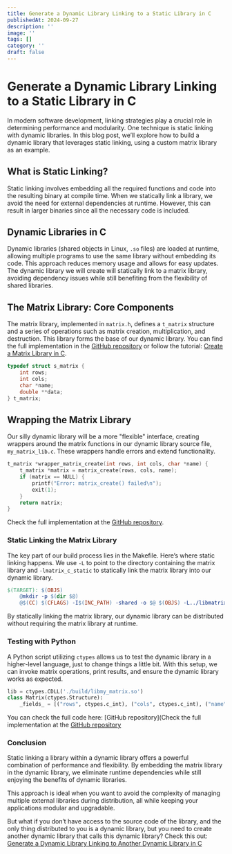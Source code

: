 ```yaml
---
title: Generate a Dynamic Library Linking to a Static Library in C
publishedAt: 2024-09-27
description: ''
image: ''
tags: []
category: ''
draft: false 
---
```


# Generate a Dynamic Library Linking to a Static Library in C

In modern software development, linking strategies play a crucial role in determining performance and modularity. One technique is static linking with dynamic libraries. In this blog post, we’ll explore how to build a dynamic library that leverages static linking, using a custom matrix library as an example.

## What is Static Linking?
Static linking involves embedding all the required functions and code into the resulting binary at compile time. When we statically link a library, we avoid the need for external dependencies at runtime. However, this can result in larger binaries since all the necessary code is included.

## Dynamic Libraries in C
Dynamic libraries (shared objects in Linux, `.so` files) are loaded at runtime, allowing multiple programs to use the same library without embedding its code. This approach reduces memory usage and allows for easy updates. The dynamic library we will create will statically link to a matrix library, avoiding dependency issues while still benefiting from the flexibility of shared libraries.

## The Matrix Library: Core Components
The matrix library, implemented in `matrix.h`, defines a `t_matrix` structure and a series of operations such as matrix creation, multiplication, and destruction. This library forms the base of our dynamic library. You can find the full implementation in the [GitHub repository](https://github.com/gabref/crosslang-linking-examples/tree/main/libmatrix_c) or follow the tutorial: [Create a Matrix Library in C](../create-a-matrix-library-in-c/).

```c
typedef struct s_matrix {
    int rows;
    int cols;
    char *name;
    double **data;
} t_matrix;
```

## Wrapping the Matrix Library
Our silly dynamic library will be a more "flexible" interface, creating wrappers around the matrix functions in our dynamic library source file, `my_matrix_lib.c`. These wrappers handle errors and extend functionality.

```c
t_matrix *wrapper_matrix_create(int rows, int cols, char *name) {
    t_matrix *matrix = matrix_create(rows, cols, name);
    if (matrix == NULL) {
        printf("Error: matrix_create() failed\n");
        exit(1);
    }
    return matrix;
}
```

Check the full implementation at the [GitHub repository](https://github.com/gabref/crosslang-linking-examples/blob/main/c_lib_link_static_c/src/my_matrix_lib.c).

### Static Linking the Matrix Library
The key part of our build process lies in the Makefile. Here’s where static linking happens. We use `-L` to point to the directory containing the matrix library and `-lmatrix_c_static` to statically link the matrix library into our dynamic library.

```makefile
$(TARGET): $(OBJS)
    @mkdir -p $(dir $@)
    @$(CC) $(CFLAGS) -I$(INC_PATH) -shared -o $@ $(OBJS) -L../libmatrix_c/build -lmatrix_c_static
```

By statically linking the matrix library, our dynamic library can be distributed without requiring the matrix library at runtime.

### Testing with Python
A Python script utilizing `ctypes` allows us to test the dynamic library in a higher-level language, just to change things a little bit. With this setup, we can invoke matrix operations, print results, and ensure the dynamic library works as expected.

```python
lib = ctypes.CDLL('./build/libmy_matrix.so')
class Matrix(ctypes.Structure):
    _fields_ = [("rows", ctypes.c_int), ("cols", ctypes.c_int), ("name", ctypes.c_char_p), ("data", ctypes.POINTER(ctypes.POINTER(ctypes.c_double)))]
```

You can check the full code here: [GitHub repository](Check the full implementation at the [GitHub repository](https://github.com/gabref/crosslang-linking-examples/blob/main/c_lib_link_static_c/)

### Conclusion
Static linking a library within a dynamic library offers a powerful combination of performance and flexibility. By embedding the matrix library in the dynamic library, we eliminate runtime dependencies while still enjoying the benefits of dynamic libraries.

This approach is ideal when you want to avoid the complexity of managing multiple external libraries during distribution, all while keeping your applications modular and upgradable.

But what if you don’t have access to the source code of the library, and the only thing distributed to you is a dynamic library, but you need to create another dynamic library that calls this dynamic library? Check this out: [Generate a Dynamic Library Linking to Another Dynamic Library in C](../generate-a-dynamic-library-linking-to-another-dynamic-library-in-c/)
